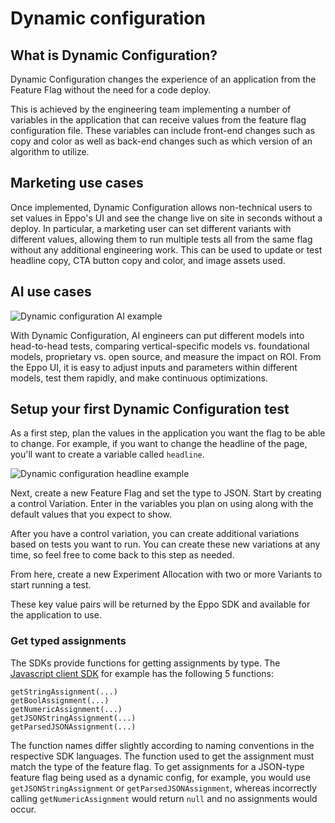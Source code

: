 # Dynamic configuration

## What is Dynamic Configuration?

Dynamic Configuration changes the experience of an application from the Feature Flag without the need for a code deploy.

This is achieved by the engineering team implementing a number of variables in the application that can receive values from the feature flag configuration file. These variables can include front-end changes such as copy and color as well as back-end changes such as which version of an algorithm to utilize.

## Marketing use cases

Once implemented, Dynamic Configuration allows non-technical users to set values in Eppo's UI and see the change live on site in seconds without a deploy. In particular, a marketing user can set different variants with different values, allowing them to run multiple tests all from the same flag without any additional engineering work. This can be used to update or test headline copy, CTA button copy and color, and image assets used.

## AI use cases

![Dynamic configuration AI example](/img/feature-flagging/dynamic-config-ai.png)

With Dynamic Configuration, AI engineers can put different models into head-to-head tests, comparing vertical-specific models vs. foundational models, proprietary vs. open source, and measure the impact on ROI. From the Eppo UI, it is easy to adjust inputs and parameters within different models, test them rapidly, and make continuous optimizations.

## Setup your first Dynamic Configuration test
 
As a first step, plan the values in the application you want the flag to be able to change. For example, if you want to change the headline of the page, you'll want to create a variable called `headline`.

![Dynamic configuration headline example](/img/feature-flagging/dynamic-config-headline-example.png)

Next, create a new Feature Flag and set the type to JSON. Start by creating a control Variation. Enter in the variables you plan on using along with the default values that you expect to show.

After you have a control variation, you can create additional variations based on tests you want to run. You can create these new variations at any time, so feel free to come back to this step as needed.

From here, create a new Experiment Allocation with two or more Variants to start running a test.

These key value pairs will be returned by the Eppo SDK and available for the application to use.

### Get typed assignments

The SDKs provide functions for getting assignments by type. The [Javascript client SDK](/sdks/client-sdks/javascript) for example has the following 5 functions:

```
getStringAssignment(...)
getBoolAssignment(...)
getNumericAssignment(...)
getJSONStringAssignment(...)
getParsedJSONAssignment(...)
```

The function names differ slightly according to naming conventions in the respective SDK languages. The function used to get the assignment must match the type of the feature flag. To get assignments for a JSON-type feature flag being used as a dynamic config, for example, you would use `getJSONStringAssignment` or `getParsedJSONAssignment`, whereas incorrectly calling `getNumericAssignment` would return `null` and no assignments would occur.
